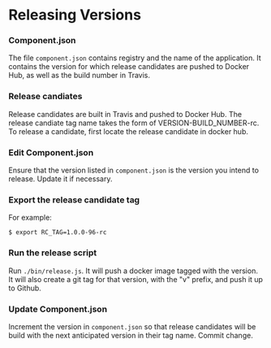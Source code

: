 # Releasing Versions

### Component.json

The file `component.json` contains registry and the name of the application.
It contains the version for which release candidates are pushed to Docker Hub,
as well as the build number in Travis.

### Release candiates

Release candidates are built in Travis and pushed to Docker Hub.  The release candiate
tag name takes the form of VERSION-BUILD_NUMBER-rc.  To release a candidate, first
locate the release candidate in docker hub.

### Edit Component.json

Ensure that the version listed in `component.json` is the version you intend to release.
Update it if necessary.

### Export the release candidate tag

For example:

```
$ export RC_TAG=1.0.0-96-rc
```

### Run the release script

Run `./bin/release.js`.  It will push a docker image tagged with the version.  It will
also create a git tag for that version, with the "v" prefix, and push it up to Github.

### Update Component.json

Increment the version in `component.json` so that release candidates will be build with
the next anticipated version in their tag name.  Commit change.
